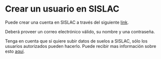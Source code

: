 # Crear un usuario en SISLAC

Puede crear una cuenta en SISLAC a través del siguiente [link](http://54.229.242.119/sislac/es/users/sign_up).

Deberá proveer un correo electrónico válido, su nombre y una contraseña.

Tenga en cuenta que si quiere subir datos de suelos a SISLAC, sólo los usuarios autorizados pueden hacerlo. Puede recibir mas información sobre esto [aquí](/user-auth-es.md).
